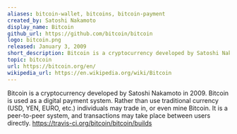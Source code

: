 ```yaml
---
aliases: bitcoin-wallet, bitcoins, bitcoin-payment
created_by: Satoshi Nakamoto
display_name: Bitcoin
github_url: https://github.com/bitcoin/bitcoin
logo: bitcoin.png
released: January 3, 2009
short_description: Bitcoin is a cryptocurrency developed by Satoshi Nakamoto.
topic: bitcoin
url: https://bitcoin.org/en/
wikipedia_url: https://en.wikipedia.org/wiki/Bitcoin
---
```

Bitcoin is a cryptocurrency developed by Satoshi Nakamoto in 2009. Bitcoin is used as a digital payment system. Rather than use traditional currency (USD, YEN, EURO, etc.) individuals may trade in, or even mine Bitcoin. It is a peer-to-peer system, and transactions may take place between users directly.
https://travis-ci.org/bitcoin/bitcoin/builds
